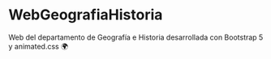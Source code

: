 # WebGeografiaHistoria
Web del departamento de Geografía e Historia desarrollada con Bootstrap 5 y animated.css 🌍
